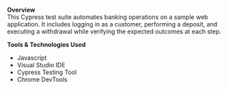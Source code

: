 **Overview** </br>
This Cypress test suite automates banking operations on a sample web application. It includes logging in as a customer, performing a deposit, and executing a withdrawal while verifying the expected outcomes at each step.

**Tools & Technologies Used**
- Javascript 
- Visual Studio IDE
- Cypress Testing Tool
- Chrome DevTools
